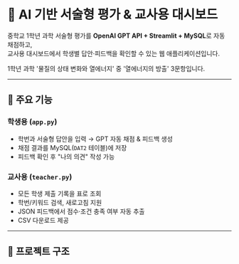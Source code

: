 # 🧪 AI 기반 서술형 평가 & 교사용 대시보드

중학교 1학년 과학 서술형 평가를 **OpenAI GPT API + Streamlit + MySQL**로 자동 채점하고,  
교사용 대시보드에서 학생별 답안·피드백을 확인할 수 있는 웹 애플리케이션입니다.

1학년 과학 '물질의 상태 변화와 열에너지' 중 '열에너지의 방출' 3문항입니다.

---

## 🚀 주요 기능
### 학생용 (`app.py`)
- 학번과 서술형 답안을 입력 → GPT 자동 채점 & 피드백 생성
- 채점 결과를 MySQL(`DAT2` 테이블)에 저장
- 피드백 확인 후 "나의 의견" 작성 가능

### 교사용 (`teacher.py`)
- 모든 학생 제출 기록을 표로 조회
- 학번/키워드 검색, 새로고침 지원
- JSON 피드백에서 점수·조건 충족 여부 자동 추출
- CSV 다운로드 제공

---

## 📂 프로젝트 구조
